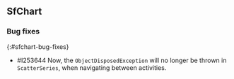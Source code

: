 ## SfChart

### Bug fixes
{:#sfchart-bug-fixes}

* \#I253644 Now, the `ObjectDisposedException` will no longer be thrown in `ScatterSeries`, when navigating between activities.